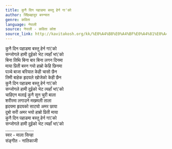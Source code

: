 ```yaml
---
title: कुनै दिन पहाडमा बस्तु हेर्न गा'को
author: सिँहबहादुर बस्न्यात
genre: कविता
language: नेपाली
source: नेपाली - कविता कोश
source_link: http://kavitakosh.org/kk/%E0%A4%B8%E0%A4%BF%E0%A4%81%E0%A4%B9%E0%A4%AC%E0%A4%B9%E0%A4%BE%E0%A4%A6%E0%A5%81%E0%A4%B0_%E0%A4%AC%E0%A4%B8%E0%A5%8D%E0%A4%A8%E0%A5%8D%E0%A4%AF%E0%A4%BE%E0%A4%A4
---
```


कुनै दिन पहाडमा बस्तु हेर्न गा\\'को  
सन्जोगले हामी दुईको भेट त्यहाँ भा\\'को  
बिना तिथि बिना बार बिना लगन दिनमा  
माया प्रिती बस्न गयो हाम्रो केहि छिनमा  
पञ्चे बाजा बरियात केही चासो छैन  
तिमी बाहेक हृदयले खोजेको केही छैन  
कुनै दिन पहाडमा बस्तु हेर्न गा\\'को  
सन्जोगले हामी दुईको भेट त्यहाँ भा\\'को  
चाहिएन मलाई कुनै सुन चुरी बाला  
शरीरमा लगाउने मखमली ताला  
हृदयमा हृदयको साट्यो अमर छाया  
दुबो सरी अमर भयो हाम्रो प्रिती माया  
कुनै दिन पहाडमा बस्तु हेर्न गा\\'को  
सन्जोगले हामी दुईको भेट त्यहाँ भा\\'को  
......................  
स्वर - माला सिन्हा  
संङ्गीत - नातिकाजी
